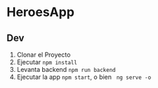 # HeroesApp

## Dev
1. Clonar el Proyecto
2. Ejecutar ``` npm install ```
3. Levanta backend ``` npm run backend ```
4. Ejecutar la app ``` npm start ```, o bien ``` ng serve -o```
